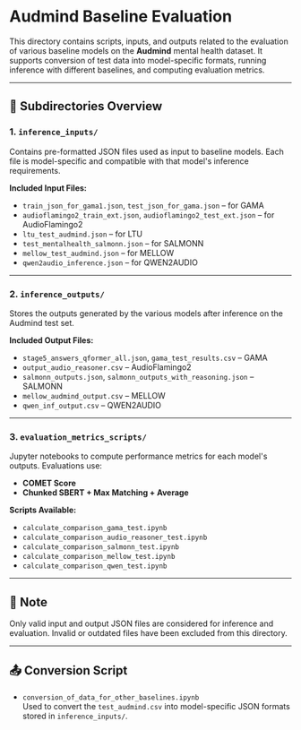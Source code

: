 # Audmind Baseline Evaluation

This directory contains scripts, inputs, and outputs related to the evaluation of various baseline models on the **Audmind** mental health dataset. It supports conversion of test data into model-specific formats, running inference with different baselines, and computing evaluation metrics.

---

## 📂 Subdirectories Overview

### 1. `inference_inputs/`
Contains pre-formatted JSON files used as input to baseline models. Each file is model-specific and compatible with that model's inference requirements.

**Included Input Files:**
- `train_json_for_gama1.json`, `test_json_for_gama.json` – for GAMA
- `audioflamingo2_train_ext.json`, `audioflamingo2_test_ext.json` – for AudioFlamingo2
- `ltu_test_audmind.json` – for LTU
- `test_mentalhealth_salmonn.json` – for SALMONN
- `mellow_test_audmind.json` – for MELLOW
- `qwen2audio_inference.json` – for QWEN2AUDIO

---

### 2. `inference_outputs/`
Stores the outputs generated by the various models after inference on the Audmind test set.

**Included Output Files:**
- `stage5_answers_qformer_all.json`, `gama_test_results.csv` – GAMA
- `output_audio_reasoner.csv` – AudioFlamingo2
- `salmonn_outputs.json`, `salmonn_outputs_with_reasoning.json` – SALMONN
- `mellow_audmind_output.csv` – MELLOW
- `qwen_inf_output.csv` – QWEN2AUDIO

---

### 3. `evaluation_metrics_scripts/`
Jupyter notebooks to compute performance metrics for each model's outputs. Evaluations use:
- **COMET Score**
- **Chunked SBERT + Max Matching + Average**

**Scripts Available:**
- `calculate_comparison_gama_test.ipynb`
- `calculate_comparison_audio_reasoner_test.ipynb`
- `calculate_comparison_salmonn_test.ipynb`
- `calculate_comparison_mellow_test.ipynb`
- `calculate_comparison_qwen_test.ipynb`

---

## 📌 Note
Only valid input and output JSON files are considered for inference and evaluation. Invalid or outdated files have been excluded from this directory.

---

## 📤 Conversion Script
- `conversion_of_data_for_other_baselines.ipynb`  
Used to convert the `test_audmind.csv` into model-specific JSON formats stored in `inference_inputs/`.

